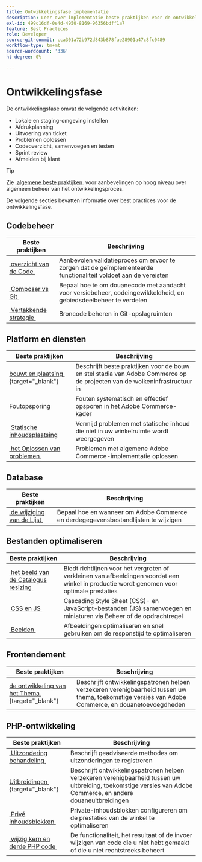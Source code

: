 ```yaml
---
title: Ontwikkelingsfase implementatie
description: Leer over implementatie beste praktijken voor de ontwikkelingsfase van projecten van Adobe Commerce.
exl-id: 499c16df-0e4d-4950-8169-96356bdff1a7
feature: Best Practices
role: Developer
source-git-commit: cca301a72b972d843b878fae28901a47c8fc0489
workflow-type: tm+mt
source-wordcount: '336'
ht-degree: 0%

---
```



# Ontwikkelingsfase

De ontwikkelingsfase omvat de volgende activiteiten:

- Lokale en staging-omgeving instellen
- Afdrukplanning
- Uitvoering van ticket
- Problemen oplossen
- Codeoverzicht, samenvoegen en testen
- Sprint review
- Afmelden bij klant

>[!TIP]
>
>Zie [&#x200B; algemene beste praktijken &#x200B;](general.md) voor aanbevelingen op hoog niveau over algemeen beheer van het ontwikkelingsproces.

De volgende secties bevatten informatie over best practices voor de ontwikkelingsfase.

## Codebeheer

| Beste praktijken | Beschrijving |
|-----------------------------------------------------------------|--------------------------------------------------------------------------------------------------------------------------------------|
| [&#x200B; overzicht van de Code &#x200B;](code-review.md) | Aanbevolen validatieproces om ervoor te zorgen dat de geïmplementeerde functionaliteit voldoet aan de vereisten |
| [&#x200B; Composer vs Git &#x200B;](code-management.md) | Bepaal hoe te om douanecode met aandacht voor versiebeheer, codeingewikkeldheid, en gebiedsdeelbeheer te verdelen |
| [&#x200B; Vertakkende strategie &#x200B;](git-branching.md) | Broncode beheren in Git-opslagruimten |

## Platform en diensten

| Beste praktijken | Beschrijving |
|--------------------------------------------------------------------------------------------------------------------------------------------------------|-------------------------------------------------------------------------------------------------------------|
| [&#x200B; bouwt en plaatsing &#x200B;](https://experienceleague.adobe.com/docs/commerce-cloud-service/user-guide/develop/deploy/best-practices.html?lang=nl-NL){target="_blank"} | Beschrijft beste praktijken voor de bouw en stel stadia van Adobe Commerce op de projecten van de wolkeninfrastructuur in |
| Foutopsporing | Fouten systematisch en effectief opsporen in het Adobe Commerce-kader |
| [&#x200B; Statische inhoudsplaatsing &#x200B;](static-content-deployment.md) | Vermijd problemen met statische inhoud die niet in uw winkelruimte wordt weergegeven |
| [&#x200B; het Oplossen van problemen &#x200B;](troubleshooting.md) | Problemen met algemene Adobe Commerce-implementatie oplossen |

## Database

| Beste praktijken | Beschrijving |
|----------------------------------------------------------------|---------------------------------------------------------------------------------|
| [&#x200B; de wijziging van de Lijst &#x200B;](modifying-core-and-third-party-tables.md) | Bepaal hoe en wanneer om Adobe Commerce en derdegegevensbestandlijsten te wijzigen |

## Bestanden optimaliseren

| Beste praktijken | Beschrijving |
|-----------------------------------------------------|-----------------------------------------------------------------------------------------------------------|
| [&#x200B; het beeld van de Catalogus resizing &#x200B;](catalog-image-resizing.md) | Biedt richtlijnen voor het vergroten of verkleinen van afbeeldingen voordat een winkel in productie wordt genomen voor optimale prestaties |
| [&#x200B; CSS en JS &#x200B;](optimize-css-js-files.md) | Cascading Style Sheet (CSS)- en JavaScript-bestanden (JS) samenvoegen en miniaturen via Beheer of de opdrachtregel |
| [&#x200B; Beelden &#x200B;](image-optimization.md) | Afbeeldingen optimaliseren en snel gebruiken om de responstijd te optimaliseren |

## Frontendement

| Beste praktijken | Beschrijving |
|----------------------------------------------------------------------------------------------------------------|------------------------------------------------------------------------------------------------------------------------------------------|
| [&#x200B; de ontwikkeling van het Thema &#x200B;](https://developer.adobe.com/commerce/frontend-core/guide/best-practices/){target="_blank"} | Beschrijft ontwikkelingspatronen helpen verzekeren verenigbaarheid tussen uw thema, toekomstige versies van Adobe Commerce, en douanetoevoegdheden |

## PHP-ontwikkeling

| Beste praktijken | Beschrijving |
|-----------------------------------------------------------------------------------------|----------------------------------------------------------------------------------------------------------------------------------------------------|
| [&#x200B; Uitzondering behandeling &#x200B;](exception-handling.md) | Beschrijft geadviseerde methodes om uitzonderingen te registreren |
| [&#x200B; Uitbreidingen &#x200B;](https://developer.adobe.com/commerce/php/best-practices/){target="_blank"} | Beschrijft ontwikkelingspatronen helpen verzekeren verenigbaarheid tussen uw uitbreiding, toekomstige versies van Adobe Commerce, en andere douaneuitbreidingen |
| [&#x200B; Privé inhoudsblokken &#x200B;](private-content-block-configuration.md) | Private-inhoudsblokken configureren om de prestaties van de winkel te optimaliseren |
| [&#x200B; wijzig kern en derde PHP code &#x200B;](modifying-core-and-third-party-code.md) | De functionaliteit, het resultaat of de invoer wijzigen van code die u niet hebt gemaakt of die u niet rechtstreeks beheert |
